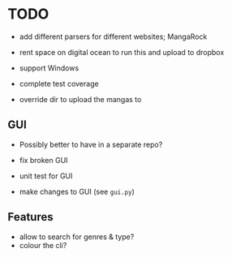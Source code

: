 # TODO


- add different parsers for different websites; MangaRock
- rent space on digital ocean to run this and upload to dropbox

- support Windows
- complete test coverage
- override dir to upload the mangas to

## GUI

- Possibly better to have in a separate repo?

- fix broken GUI
- unit test for GUI
- make changes to GUI (see `gui.py`)

## Features

- allow to search for genres & type?
- colour the cli?
